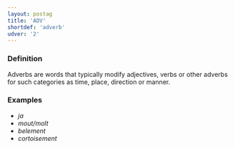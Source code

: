 ```yaml
---
layout: postag
title: 'ADV'
shortdef: 'adverb'
udver: '2'
---
```

### Definition

Adverbs are words that typically modify adjectives, verbs or other adverbs for such categories as time, place, direction or manner.


### Examples

- _ja_
- _mout/molt_ 
- _belement_
- _cortoisement_


<!-- Interlanguage links updated Po 6. listopadu 2023, 21:41:21 CET -->
